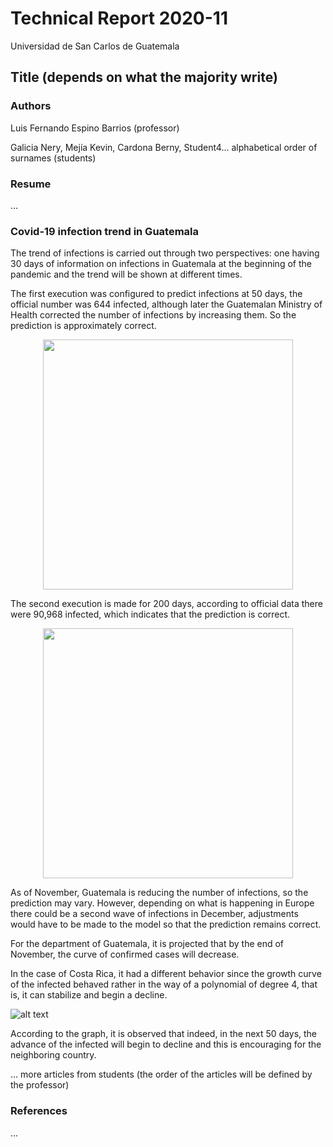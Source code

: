 # Technical Report 2020-11
Universidad de San Carlos de Guatemala

## Title (depends on what the majority write)

### Authors

Luis Fernando Espino Barrios (professor)

Galicia Nery, Mejía Kevin, Cardona Berny, Student4... alphabetical order of surnames (students)

### Resume

...

### Covid-19 infection trend in Guatemala

The trend of infections is carried out through two perspectives: one having 30 days of information on infections in Guatemala at the beginning of the pandemic and the trend will be shown at different times.

The first execution was configured to predict infections at 50 days, the official number was 644 infected, although later the Guatemalan Ministry of Health corrected the number of infections by increasing them. So the prediction is approximately correct.

<p align="center">
<img src="https://user-images.githubusercontent.com/66042898/98481436-d327c080-21bf-11eb-852a-39c27f8c5cf0.jpg" width="400">
</p>

The second execution is made for 200 days, according to official data there were 90,968 infected, which indicates that the prediction is correct.

<p align="center">
<img src="https://user-images.githubusercontent.com/66042898/98488568-a4294300-21ef-11eb-95f3-90f74ba95960.jpg" width="400">
</p>

As of November, Guatemala is reducing the number of infections, so the prediction may vary. However, depending on what is happening in Europe there could be a second wave of infections in December, adjustments would have to be made to the model so that the prediction remains correct.

For the department of Guatemala, it is projected that by the end of November, the curve of confirmed cases will decrease.

In the case of Costa Rica, it had a different behavior since the growth curve of the infected behaved rather in the way of a polynomial of degree 4, that is, it can stabilize and begin a decline.

![alt text](https://github.com/nerygalicia/CoronavirusML/blob/main/2020-11/201503821.png?raw=true)

According to the graph, it is observed that indeed, in the next 50 days, the advance of the infected will begin to decline and this is encouraging for the neighboring country.

... more articles from students (the order of the articles will be defined by the professor)


### References

...
